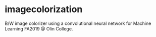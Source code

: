 # imagecolorization
B/W image colorizer using a convolutional neural network for Machine Learning FA2019 @ Olin College.
